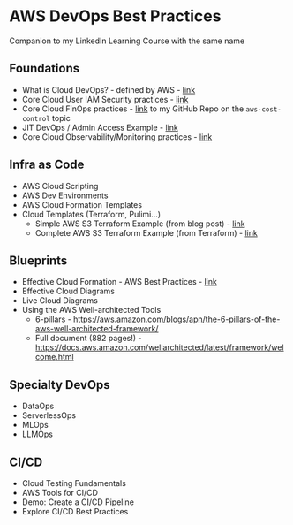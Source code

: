 # AWS DevOps Best Practices

Companion to my LinkedIn Learning Course with the same name

## Foundations

- What is Cloud DevOps? - defined by AWS - [link](https://aws.amazon.com/devops/what-is-devops/)
- Core Cloud User IAM Security practices - [link](https://aws.amazon.com/iam/resources/best-practices/)
- Core Cloud FinOps practices - [link](https://github.com/lynnlangit/aws-cost-control) to my GitHub Repo on the `aws-cost-control` topic
- JIT DevOps / Admin Access Example - [link](https://aws.amazon.com/blogs/apn/just-in-time-least-privileged-access-to-aws-administrative-roles-with-okta-and-aws-identity-center)
- Core Cloud Observability/Monitoring practices - [link](https://aws.amazon.com/cloudops/monitoring-and-observability)

## Infra as Code
- AWS Cloud Scripting
- AWS Dev Environments
- AWS Cloud Formation Templates
- Cloud Templates (Terraform, Pulimi...)
  - Simple AWS S3 Terraform Example (from blog post) - [link](https://blog.purestorage.com/purely-informational/how-to-create-an-s3-bucket-with-terraform/)
  - Complete AWS S3 Terraform Example (from Terraform) - [link](https://github.com/terraform-aws-modules/terraform-aws-s3-bucket/tree/v4.0.1/examples/complete)

## Blueprints
- Effective Cloud Formation - AWS Best Practices - [link](https://docs.aws.amazon.com/AWSCloudFormation/latest/UserGuide/best-practices.html)
- Effective Cloud Diagrams
- Live Cloud Diagrams
- Using the AWS Well-architected Tools
  - 6-pillars - https://aws.amazon.com/blogs/apn/the-6-pillars-of-the-aws-well-architected-framework/
  - Full document (882 pages!) - https://docs.aws.amazon.com/wellarchitected/latest/framework/welcome.html

## Specialty DevOps
- DataOps
- ServerlessOps
- MLOps
- LLMOps

## CI/CD
- Cloud Testing Fundamentals
- AWS Tools for CI/CD
- Demo: Create a CI/CD Pipeline
- Explore CI/CD Best Practices
